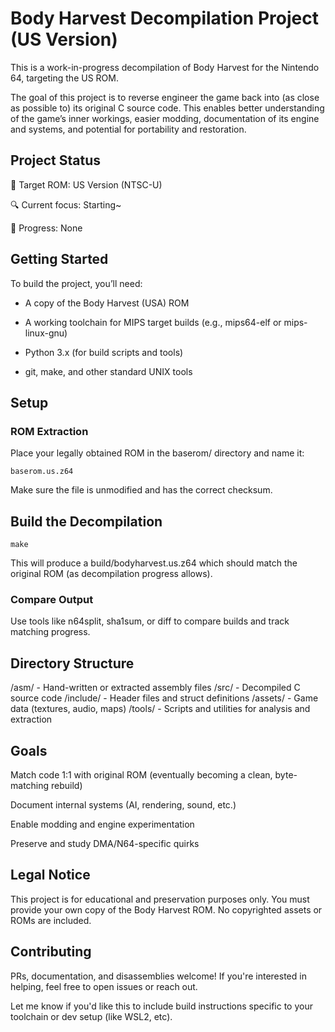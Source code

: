 # Body Harvest Decompilation Project (US Version)

This is a work-in-progress decompilation of Body Harvest for the Nintendo 64, targeting the US ROM.

The goal of this project is to reverse engineer the game back into (as close as possible to) its original C source code. This enables better understanding of the game’s inner workings, easier modding, documentation of its engine and systems, and potential for portability and restoration.

## Project Status

🎯 Target ROM: US Version (NTSC-U)

🔍 Current focus: Starting~

🧩 Progress: None



## Getting Started

To build the project, you’ll need:

- A copy of the Body Harvest (USA) ROM

- A working toolchain for MIPS target builds (e.g., mips64-elf or mips-linux-gnu)

- Python 3.x (for build scripts and tools)

- git, make, and other standard UNIX tools

## Setup

### ROM Extraction
Place your legally obtained ROM in the baserom/ directory and name it:

```
baserom.us.z64
```

Make sure the file is unmodified and has the correct checksum.

## Build the Decompilation

```
make
```

This will produce a build/bodyharvest.us.z64 which should match the original ROM (as decompilation progress allows).

### Compare Output

Use tools like n64split, sha1sum, or diff to compare builds and track matching progress.

## Directory Structure

/asm/           - Hand-written or extracted assembly files
/src/           - Decompiled C source code
/include/       - Header files and struct definitions
/assets/        - Game data (textures, audio, maps)
/tools/         - Scripts and utilities for analysis and extraction

## Goals

Match code 1:1 with original ROM (eventually becoming a clean, byte-matching rebuild)

Document internal systems (AI, rendering, sound, etc.)

Enable modding and engine experimentation

Preserve and study DMA/N64-specific quirks

## Legal Notice

This project is for educational and preservation purposes only. You must provide your own copy of the Body Harvest ROM. No copyrighted assets or ROMs are included.

## Contributing

PRs, documentation, and disassemblies welcome! If you're interested in helping, feel free to open issues or reach out.

Let me know if you'd like this to include build instructions specific to your toolchain or dev setup (like WSL2, etc).